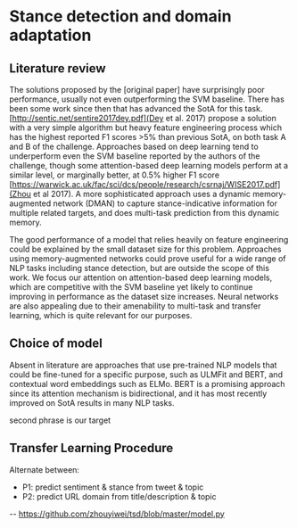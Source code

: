 # Stance detection and domain adaptation

## Literature review

The solutions proposed by the [original paper] have surprisingly poor performance, usually not even outperforming the SVM baseline. There has been some work since then that has advanced the SotA for this task. [http://sentic.net/sentire2017dey.pdf](Dey et al. 2017) propose a solution with a very simple algorithm but heavy feature engineering process which has the highest reported F1 scores >5% than previous SotA, on both task A and B of the challenge. Approaches based on deep learning tend to underperform even the SVM baseline reported by the authors of the challenge, though some attention-based deep learning models perform at a similar level, or marginally better, at 0.5% higher F1 score [https://warwick.ac.uk/fac/sci/dcs/people/research/csrnaj/WISE2017.pdf](Zhou et al 2017). A more sophisticated approach uses a dynamic memory-augmented network (DMAN) to capture stance-indicative information for multiple related targets, and does multi-task prediction from this dynamic memory.

The good performance of a model that relies heavily on feature engineering could be explained by the small dataset size for this problem. Approaches using memory-augmented networks could prove useful for a wide range of NLP tasks including stance detection, but are outside the scope of this work. We focus our attention on attention-based deep learning models, which are competitive with the SVM baseline yet likely to continue improving in performance as the dataset size increases. Neural networks are also appealing due to their amenability to multi-task and transfer learning, which is quite relevant for our purposes.

## Choice of model

Absent in literature are approaches that use pre-trained NLP models that could be fine-tuned for a specific purpose, such as ULMFit and BERT, and contextual word embeddings such as ELMo. BERT is a promising approach since its attention mechanism is bidirectional, and it has most recently improved on SotA results in many NLP tasks.

second phrase is our target

## Transfer Learning Procedure

Alternate between:

* P1: predict sentiment & stance from tweet & topic
* P2: predict URL domain from title/description & topic

--
https://github.com/zhouyiwei/tsd/blob/master/model.py
